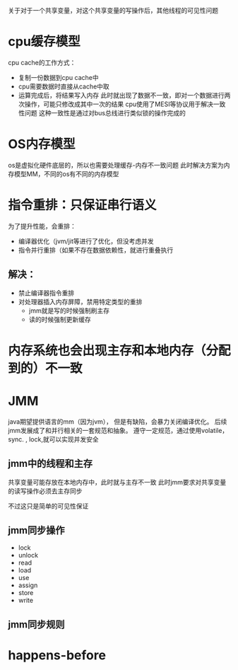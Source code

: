 关于对于一个共享变量，对这个共享变量的写操作后，其他线程的可见性问题

# cpu缓存模型
cpu cache的工作方式：
- 复制一份数据到cpu cache中
- cpu需要数据时直接从cache中取
- 运算完成后，将结果写入内存
此时就出现了数据不一致，即对一个数据进行两次操作，可能只修改成其中一次的结果
cpu使用了MESI等协议用于解决一致性问题
这种一致性是通过对bus总线进行类似锁的操作完成的

# OS内存模型
os是虚拟化硬件底层的，所以也需要处理缓存-内存不一致问题 
此时解决方案为内存模型MM，不同的os有不同的内存模型

# 指令重排：只保证串行语义
为了提升性能，会重排：
- 编译器优化（jvm/jit等进行了优化，但没考虑并发
- 指令并行重排（如果不存在数据依赖性，就进行重叠执行
## 解决：
- 禁止编译器指令重排
- 对处理器插入内存屏障，禁用特定类型的重排
	- jmm就是写的时候强制刷主存
	- 读的时候强制更新缓存
# 内存系统也会出现主存和本地内存（分配到的）不一致


# JMM
java期望提供语言的mm（因为jvm）， 但是有缺陷，会暴力关闭编译优化。
后续jmm发展成了和并行相关的一套规范和抽象。
遵守一定规范，通过使用volatile， sync. , lock,就可以实现并发安全

## jmm中的线程和主存
共享变量可能存放在本地内存中，此时就与主存不一致
此时jmm要求对共享变量的读写操作必须去主存同步

不过这只是简单的可见性保证

## jmm同步操作
- lock
- unlock
- read
- load
- use
- assign
- store
- write
## jmm同步规则


# happens-before